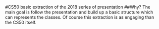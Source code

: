 #CS50 basic extraction of the 2018 series of presentation
##Why?
The main goal is follow the presentation and build up a basic structure which can represents the classes. Of course this extraction is as engaging than the CS50 itself.